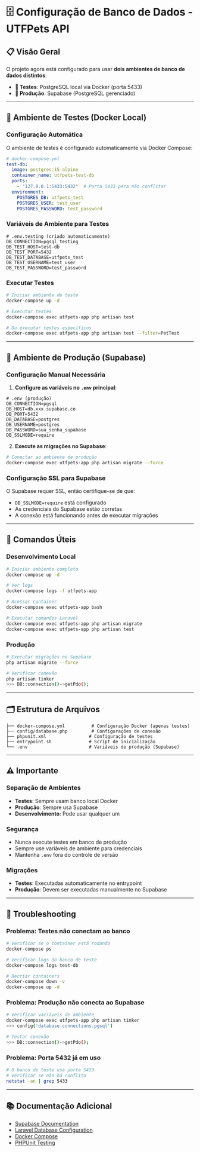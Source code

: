 # 🗄️ Configuração de Banco de Dados - UTFPets API

## 📋 Visão Geral

O projeto agora está configurado para usar **dois ambientes de banco de dados distintos**:

- **🧪 Testes**: PostgreSQL local via Docker (porta 5433)
- **🚀 Produção**: Supabase (PostgreSQL gerenciado)

---

## 🧪 Ambiente de Testes (Docker Local)

### Configuração Automática
O ambiente de testes é configurado automaticamente via Docker Compose:

```yaml
# docker-compose.yml
test-db:
  image: postgres:15-alpine
  container_name: utfpets-test-db
  ports:
    - "127.0.0.1:5433:5432"  # Porta 5433 para não conflitar
  environment:
    POSTGRES_DB: utfpets_test
    POSTGRES_USER: test_user
    POSTGRES_PASSWORD: test_password
```

### Variáveis de Ambiente para Testes
```env
# .env.testing (criado automaticamente)
DB_CONNECTION=pgsql_testing
DB_TEST_HOST=test-db
DB_TEST_PORT=5432
DB_TEST_DATABASE=utfpets_test
DB_TEST_USERNAME=test_user
DB_TEST_PASSWORD=test_password
```

### Executar Testes
```bash
# Iniciar ambiente de teste
docker-compose up -d

# Executar testes
docker-compose exec utfpets-app php artisan test

# Ou executar testes específicos
docker-compose exec utfpets-app php artisan test --filter=PetTest
```

---

## 🚀 Ambiente de Produção (Supabase)

### Configuração Manual Necessária

1. **Configure as variáveis no `.env` principal**:
```env
# .env (produção)
DB_CONNECTION=pgsql
DB_HOST=db.xxx.supabase.co
DB_PORT=5432
DB_DATABASE=postgres
DB_USERNAME=postgres
DB_PASSWORD=sua_senha_supabase
DB_SSLMODE=require
```

2. **Execute as migrações no Supabase**:
```bash
# Conectar ao ambiente de produção
docker-compose exec utfpets-app php artisan migrate --force
```

### Configuração SSL para Supabase
O Supabase requer SSL, então certifique-se de que:
- `DB_SSLMODE=require` está configurado
- As credenciais do Supabase estão corretas
- A conexão está funcionando antes de executar migrações

---

## 🔧 Comandos Úteis

### Desenvolvimento Local
```bash
# Iniciar ambiente completo
docker-compose up -d

# Ver logs
docker-compose logs -f utfpets-app

# Acessar container
docker-compose exec utfpets-app bash

# Executar comandos Laravel
docker-compose exec utfpets-app php artisan migrate
docker-compose exec utfpets-app php artisan test
```

### Produção
```bash
# Executar migrações no Supabase
php artisan migrate --force

# Verificar conexão
php artisan tinker
>>> DB::connection()->getPdo();
```

---

## 🗂️ Estrutura de Arquivos

```
├── docker-compose.yml          # Configuração Docker (apenas testes)
├── config/database.php         # Configurações de conexão
├── phpunit.xml                # Configuração de testes
├── entrypoint.sh              # Script de inicialização
└── .env                       # Variáveis de produção (Supabase)
```

---

## ⚠️ Importante

### Separação de Ambientes
- **Testes**: Sempre usam banco local Docker
- **Produção**: Sempre usa Supabase
- **Desenvolvimento**: Pode usar qualquer um

### Segurança
- Nunca execute testes em banco de produção
- Sempre use variáveis de ambiente para credenciais
- Mantenha `.env` fora do controle de versão

### Migrações
- **Testes**: Executadas automaticamente no entrypoint
- **Produção**: Devem ser executadas manualmente no Supabase

---

## 🐛 Troubleshooting

### Problema: Testes não conectam ao banco
```bash
# Verificar se o container está rodando
docker-compose ps

# Verificar logs do banco de teste
docker-compose logs test-db

# Recriar containers
docker-compose down -v
docker-compose up -d
```

### Problema: Produção não conecta ao Supabase
```bash
# Verificar variáveis de ambiente
docker-compose exec utfpets-app php artisan tinker
>>> config('database.connections.pgsql')

# Testar conexão
>>> DB::connection()->getPdo();
```

### Problema: Porta 5432 já em uso
```bash
# O banco de teste usa porta 5433
# Verificar se não há conflito
netstat -an | grep 5433
```

---

## 📚 Documentação Adicional

- [Supabase Documentation](https://supabase.com/docs)
- [Laravel Database Configuration](https://laravel.com/docs/database)
- [Docker Compose](https://docs.docker.com/compose/)
- [PHPUnit Testing](https://phpunit.de/documentation.html)
